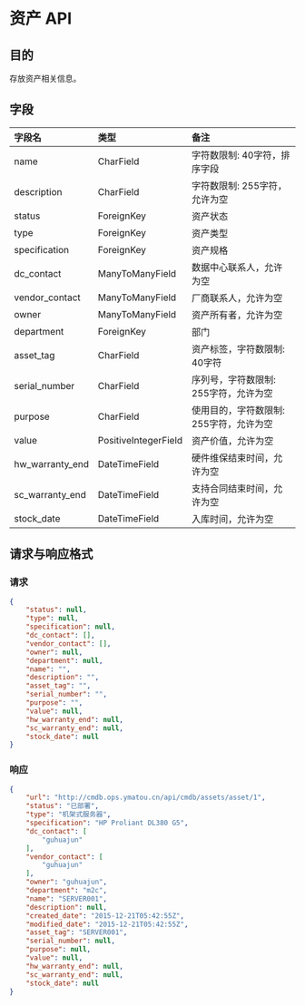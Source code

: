 # 资产 API

## 目的
存放资产相关信息。

## 字段
|字段名|类型|备注|
|:-----|:-----|:-----|
|name|CharField|字符数限制: 40字符，排序字段|
|description|CharField|字符数限制: 255字符，允许为空|
|status|ForeignKey|资产状态|
|type|ForeignKey|资产类型|
|specification|ForeignKey|资产规格|
|dc_contact|ManyToManyField|数据中心联系人，允许为空|
|vendor_contact|ManyToManyField|厂商联系人，允许为空|
|owner|ManyToManyField|资产所有者，允许为空|
|department|ForeignKey|部门|
|asset_tag|CharField|资产标签，字符数限制: 40字符|
|serial_number|CharField|序列号，字符数限制: 255字符，允许为空|
|purpose|CharField|使用目的，字符数限制: 255字符，允许为空|
|value|PositiveIntegerField|资产价值，允许为空|
|hw_warranty_end|DateTimeField|硬件维保结束时间，允许为空|
|sc_warranty_end|DateTimeField|支持合同结束时间，允许为空|
|stock_date|DateTimeField|入库时间，允许为空|

## 请求与响应格式

### 请求

```JSON
{
    "status": null,
    "type": null,
    "specification": null,
    "dc_contact": [],
    "vendor_contact": [],
    "owner": null,
    "department": null,
    "name": "",
    "description": "",
    "asset_tag": "",
    "serial_number": "",
    "purpose": "",
    "value": null,
    "hw_warranty_end": null,
    "sc_warranty_end": null,
    "stock_date": null
}
```

### 响应
```JSON
{
    "url": "http://cmdb.ops.ymatou.cn/api/cmdb/assets/asset/1",
    "status": "已部署",
    "type": "机架式服务器",
    "specification": "HP Proliant DL380 G5",
    "dc_contact": [
        "guhuajun"
    ],
    "vendor_contact": [
        "guhuajun"
    ],
    "owner": "guhuajun",
    "department": "m2c",
    "name": "SERVER001",
    "description": null,
    "created_date": "2015-12-21T05:42:55Z",
    "modified_date": "2015-12-21T05:42:55Z",
    "asset_tag": "SERVER001",
    "serial_number": null,
    "purpose": null,
    "value": null,
    "hw_warranty_end": null,
    "sc_warranty_end": null,
    "stock_date": null
}
```
